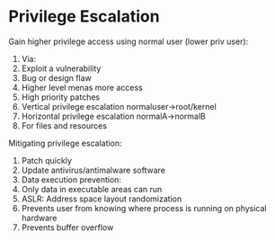 # Privilege Escalation

Gain higher privilege access using normal user (lower priv user):
1. Via:
 1. Exploit a vulnerability
 1. Bug or design flaw
1. Higher level menas more access
1. High priority patches
1. Vertical privilege escalation normaluser-\>root/kernel
1. Horizontal privilege escalation normalA-\>normalB
 1. For files and resources

Mitigating privilege escalation:
1. Patch quickly
1. Update antivirus/antimalware software
1. Data execution prevention:
 1. Only data in executable areas can run
1. ASLR: Address space layout randomization
 1. Prevents user from knowing where process is running on physical hardware
 1. Prevents buffer overflow

